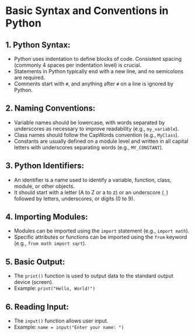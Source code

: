 # Basic Syntax and Conventions in Python

## **1. Python Syntax:**

- Python uses indentation to define blocks of code. Consistent spacing (commonly 4 spaces per indentation level) is crucial.
- Statements in Python typically end with a new line, and no semicolons are required.
- Comments start with `#`, and anything after `#` on a line is ignored by Python.

## **2. Naming Conventions:**

- Variable names should be lowercase, with words separated by underscores as necessary to improve readability (e.g., `my_variable`).
- Class names should follow the CapWords convention (e.g., `MyClass`).
- Constants are usually defined on a module level and written in all capital letters with underscores separating words (e.g., `MY_CONSTANT`).

## **3. Python Identifiers:**

- An identifier is a name used to identify a variable, function, class, module, or other objects.
- It should start with a letter (A to Z or a to z) or an underscore (`_`) followed by letters, underscores, or digits (0 to 9).

## **4. Importing Modules:**

- Modules can be imported using the `import` statement (e.g., `import math`).
- Specific attributes or functions can be imported using the `from` keyword (e.g., `from math import sqrt`).

## **5. Basic Output:**

- The `print()` function is used to output data to the standard output device (screen).
- Example: `print("Hello, World!")`

## **6. Reading Input:**

- The `input()` function allows user input.
- Example: `name = input("Enter your name: ")`
